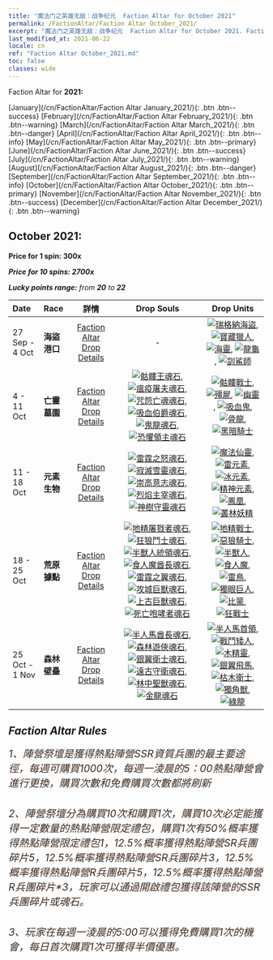 ```yaml
---
title: "魔法门之英雄无敌：战争纪元  Faction Altar for October 2021"
permalink: /FactionAltar/Faction Altar October_2021/
excerpt: "魔法门之英雄无敌：战争纪元  Faction Altar for October 2021. Faction Altar is the primary method for obtaining SSR units from the popular faction. Limited to 1,000 purchases each week. The popular faction changes at 05:00 every Monday. Purchase attempts and free purchase attempts will also reset then."
last_modified_at: 2021-06-22
locale: cn
ref: "Faction Altar October_2021.md"
toc: false
classes: wide
---
```


  Faction Altar for **2021:**

  [January](/cn/FactionAltar/Faction Altar January_2021/){: .btn .btn--success} [February](/cn/FactionAltar/Faction Altar February_2021/){: .btn .btn--warning} [March](/cn/FactionAltar/Faction Altar March_2021/){: .btn .btn--danger} [April](/cn/FactionAltar/Faction Altar April_2021/){: .btn .btn--info} [May](/cn/FactionAltar/Faction Altar May_2021/){: .btn .btn--primary} [June](/cn/FactionAltar/Faction Altar June_2021/){: .btn .btn--success} [July](/cn/FactionAltar/Faction Altar July_2021/){: .btn .btn--warning} [August](/cn/FactionAltar/Faction Altar August_2021/){: .btn .btn--danger} [September](/cn/FactionAltar/Faction Altar September_2021/){: .btn .btn--info} [October](/cn/FactionAltar/Faction Altar October_2021/){: .btn .btn--primary} [November](/cn/FactionAltar/Faction Altar November_2021/){: .btn .btn--success} [December](/cn/FactionAltar/Faction Altar December_2021/){: .btn .btn--warning} 

## October 2021:

  **Price for 1 spin: 300x** <i class="fas fa-gem"/>

  **Price for 10 spins: 2700x** <i class="fas fa-gem"/>

  **Lucky points range:** from **20** to **22**

  |    Date    |  Race  |  詳情  |   Drop Souls   | Drop Units |
  |:-----------|:-------|:---------:|:--------------:|:----------:|
  | 27 Sep - 4 Oct | **海盜港口** | [Faction Altar Drop Details](/cn/FactionAltar/DROP_112/) |  - | [![瑞格納海盜](/images/u/ti_haidao.jpg)](/Items/unt_273/), [![寶藏獵人](/images/u/ti_ruigenanushou.jpg)](/Items/unt_274/), [![海靈](/images/u/ti_haiyuansu.jpg)](/Items/unt_275/), [![龍龜](/images/u/ti_longgui.jpg)](/Items/unt_278/), [![訓鯊師](/images/u/ti_xunshashi.jpg)](/Items/unt_281/) | 
  | 4 - 11 Oct | **亡靈墓園** | [Faction Altar Drop Details](/cn/FactionAltar/DROP_104/) | [![骷髏王魂石](/images/u/tia_kulouzhanshi.jpg)](/Items/unt_297/), [![瘟疫屠夫魂石](/images/u/tia_jiangshi.jpg)](/Items/unt_298/), [![咒怨亡魂魂石](/images/u/tia_youling.jpg)](/Items/unt_299/), [![吸血伯爵魂石](/images/u/tia_xixuegui.jpg)](/Items/unt_300/), [![鬼龍魂石](/images/u/tia_gulong.jpg)](/Items/unt_303/), [![恐懼領主魂石](/images/u/tia_siwangqishi.jpg)](/Items/unt_302/) | [![骷髏戰士](/images/u/ti_kulouzhanshi.jpg)](/Items/unt_208/), [![殭屍](/images/u/ti_jiangshi.jpg)](/Items/unt_209/), [![幽靈](/images/u/ti_youling.jpg)](/Items/unt_210/), [![吸血鬼](/images/u/ti_xixuegui.jpg)](/Items/unt_211/), [![骨龍](/images/u/ti_gulong.jpg)](/Items/unt_214/), [![黑暗騎士](/images/u/ti_siwangqishi.jpg)](/Items/unt_213/) | 
  | 11 - 18 Oct | **元素生物** | [Faction Altar Drop Details](/cn/FactionAltar/DROP_109/) | [![雷霆之怒魂石](/images/u/tia_leiyuansu.jpg)](/Items/unt_344/), [![寂滅雪靈魂石](/images/u/tia_bingyuansu.jpg)](/Items/unt_345/), [![崇高意志魂石](/images/u/tia_jingshenyuansu.jpg)](/Items/unt_347/), [![烈焰主宰魂石](/images/u/tia_fenghuang.jpg)](/Items/unt_348/), [![神樹守靈魂石](/images/u/tia_conglinyaojing.jpg)](/Items/unt_349/) | [![魔法仙靈](/images/u/ti_mofaxianling.jpg)](/Items/unt_262/), [![雷元素](/images/u/ti_leiyuansu2.jpg)](/Items/unt_263/), [![冰元素](/images/u/ti_bingyuansu2.jpg)](/Items/unt_264/), [![精神元素](/images/u/ti_jingshenyuansu.jpg)](/Items/unt_267/), [![鳳凰](/images/u/ti_fenghuang.jpg)](/Items/unt_268/), [![叢林妖精](/images/u/ti_conglinyaojing.jpg)](/Items/unt_270/) | 
  | 18 - 25 Oct | **荒原據點** | [Faction Altar Drop Details](/cn/FactionAltar/DROP_103/) | [![地精屠戮者魂石](/images/u/tia_shourenzhanshi.jpg)](/Items/unt_305/), [![狂狼鬥士魂石](/images/u/tia_langqibing.jpg)](/Items/unt_306/), [![半獸人統領魂石](/images/u/tia_banshouren.jpg)](/Items/unt_307/), [![食人魔酋長魂石](/images/u/tia_shirenmo.jpg)](/Items/unt_308/), [![雷霆之翼魂石](/images/u/tia_leiniao.jpg)](/Items/unt_309/), [![攻城巨獸魂石](/images/u/tia_duyanjuren.jpg)](/Items/unt_310/), [![上古巨獸魂石](/images/u/tia_bimeng.jpg)](/Items/unt_311/), [![死亡咆哮者魂石](/images/u/tia_kuangzhanshi.jpg)](/Items/unt_312/) | [![地精戰士](/images/u/ti_shourenzhanshi.jpg)](/Items/unt_217/), [![惡狼騎士](/images/u/ti_langqibing.jpg)](/Items/unt_218/), [![半獸人](/images/u/ti_shourentoufushou.jpg)](/Items/unt_219/), [![食人魔](/images/u/ti_shirenmo.jpg)](/Items/unt_220/), [![雷鳥](/images/u/ti_leiniao.jpg)](/Items/unt_221/), [![獨眼巨人](/images/u/ti_duyanjuren.jpg)](/Items/unt_222/), [![比蒙](/images/u/ti_bimeng.jpg)](/Items/unt_223/), [![狂戰士](/images/u/ti_kuangzhanshi.jpg)](/Items/unt_224/) | 
  | 25 Oct - 1 Nov | **森林壁壘** | [Faction Altar Drop Details](/cn/FactionAltar/DROP_102/) | [![半人馬酋長魂石](/images/u/tia_banrenma.jpg)](/Items/unt_290/), [![森林遊俠魂石](/images/u/tia_mujingling.jpg)](/Items/unt_291/), [![銀翼衛士魂石](/images/u/tia_yinyifeima.jpg)](/Items/unt_292/), [![遠古守衛魂石](/images/u/tia_shuyao.jpg)](/Items/unt_293/), [![林中聖獸魂石](/images/u/tia_dujiaoshou.jpg)](/Items/unt_294/), [![金龍魂石](/images/u/tia_lvlong.jpg)](/Items/unt_295/) | [![半人馬首領](/images/u/ti_banrenma.jpg)](/Items/unt_199/), [![戰鬥矮人](/images/u/ti_airen.jpg)](/Items/unt_200/), [![木精靈](/images/u/ti_mujingling.jpg)](/Items/unt_201/), [![銀翼飛馬](/images/u/ti_feima.jpg)](/Items/unt_202/), [![枯木衛士](/images/u/ti_shuyao.jpg)](/Items/unt_203/), [![獨角獸](/images/u/ti_dujiaoshou.jpg)](/Items/unt_204/), [![綠龍](/images/u/ti_lvlong.jpg)](/Items/unt_205/) | 




## Faction Altar Rules

  <span style="color: #3c2a1e;font-size:20px">1、陣營祭壇是獲得熱點陣營SSR資質兵團的最主要途徑，每週可購買1000次，每週一淩晨的5：00熱點陣營會進行更換，購買次數和免費購買次數都將刷新</span><br/>

<br/>  <span style="color: #3c2a1e;font-size:20px">2、陣營祭壇分為購買10次和購買1次，購買10次必定能獲得一定數量的熱點陣營限定禮包，購買1次有50%概率獲得熱點陣營限定禮包*1，12.5%概率獲得熱點陣營SR兵團碎片*5，12.5%概率獲得熱點陣營SR兵團碎片*3，12.5%概率獲得熱點陣營R兵團碎片*5，12.5%概率獲得熱點陣營R兵團碎片*3，玩家可以通過開啟禮包獲得該陣營的SSR兵團碎片或魂石。</span>

<br/>  <span style="color: #3c2a1e;font-size:20px">3、玩家在每週一淩晨的5:00可以獲得免費購買1次的機會，每日首次購買1次可獲得半價優惠。</span><br/>

<br/>
